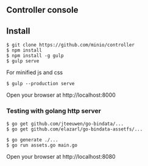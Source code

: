 ## Controller console

## Install

```
$ git clone https://github.com/minio/controller
$ npm install
$ npm install -g gulp
$ gulp serve

```

For minified js and css

```
$ gulp --production serve
```

Open your browser at http://localhost:8000

### Testing with golang http server

```
$ go get github.com/jteeuwen/go-bindata/...
$ go get github.com/elazarl/go-bindata-assetfs/...

$ go generate ./...
$ go run assets.go main.go
```

Open your browser at http://localhost:8080